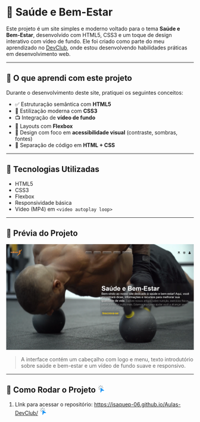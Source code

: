 # 🌿 Saúde e Bem-Estar

Este projeto é um site simples e moderno voltado para o tema **Saúde e Bem-Estar**, desenvolvido com HTML5, CSS3 e um toque de design interativo com vídeo de fundo. Ele foi criado como parte do meu aprendizado no [DevClub](https://devclub.com.br), onde estou desenvolvendo habilidades práticas em desenvolvimento web.

---

## 🧠 O que aprendi com este projeto

Durante o desenvolvimento deste site, pratiquei os seguintes conceitos:

- ✅ Estruturação semântica com **HTML5**
- 🎨 Estilização moderna com **CSS3**
- 📺 Integração de **vídeo de fundo**
- 🧱 Layouts com **Flexbox**
- 🎯 Design com foco em **acessibilidade visual** (contraste, sombras, fontes)
- 🧪 Separação de código em **HTML + CSS**

---

## 🚀 Tecnologias Utilizadas

- HTML5
- CSS3
- Flexbox
- Responsividade básica
- Vídeo (MP4) em `<video autoplay loop>`

---

## 📸 Prévia do Projeto

![preview](./imgs/imagem-interface.png)

> A interface contém um cabeçalho com logo e menu, texto introdutório sobre saúde e bem-estar e um vídeo de fundo suave e responsivo.

---

## 📁 Como Rodar o Projeto <img src='./imgs/clique.png' width=20px>

1. LInk para acessar o repositório: 
<a href='https://isaquep-06.github.io/Aulas-DevClub/'>https://isaquep-06.github.io/Aulas-DevClub/ <img src='./imgs/clique.png' width=20px></a> 
